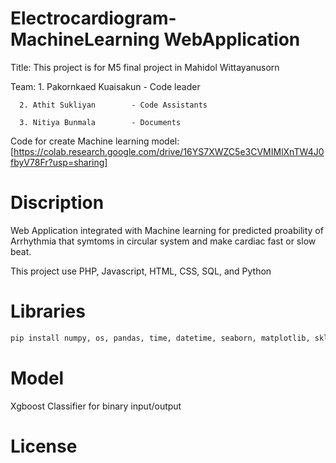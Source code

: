 # Electrocardiogram-MachineLearning WebApplication

Title:  This project is for M5 final project in Mahidol Wittayanusorn

Team: 1. Pakornkaed Kuaisakun  - Code leader

      2. Athit Sukliyan        - Code Assistants
      
      3. Nitiya Bunmala        - Documents
      
Code for create Machine learning model: [https://colab.research.google.com/drive/16YS7XWZC5e3CVMIMlXnTW4J0fbyV78Fr?usp=sharing]

# Discription

Web Application integrated with Machine learning for predicted proability of Arrhythmia that symtoms in circular system and make cardiac fast or slow beat.

This project use PHP, Javascript, HTML, CSS, SQL, and Python

# Libraries

```python
pip install numpy, os, pandas, time, datetime, seaborn, matplotlib, sklearn==1.2.0, tensorflow, keras, joblib, xgboost
```

# Model

Xgboost Classifier for binary input/output

# License


